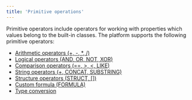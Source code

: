 ```yaml
---
title: 'Primitive operations'
---
```


Primitive operators include operators for working with properties which values belong to the built-in classes. The platform supports the following primitive operators:

-   [Arithmetic operators (+, -, \*, /)](Arithmetic_operators_+_-_..._.md)
-   [Logical operators (AND, OR, NOT, XOR)](Logical_operators_AND_OR_NOT_XOR_.md)
-   [Comparison operators (==, &gt;, &lt;, LIKE)](Comparison_operators_=_..._.md)
-   [String operators (+, CONCAT, SUBSTRING)](String_operators_+_CONCAT_SUBSTRING_.md)
-   [Structure operators (STRUCT, \[\])](Structure_operations_STRUCT_.md)
-   [Custom formula (FORMULA)](Custom_formula_FORMULA_.md)
-   [Type conversion](Type_conversion.md)

  
